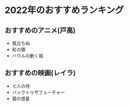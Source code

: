 # 2022年のおすすめランキング


## おすすめのアニメ(戸高)

- 風立ちぬ
- 紅の豚
- ハウルの動く城


## おすすめの映画(レイラ)

- 七人の侍
- バックトゥザフューチャー
- 猿の惑星





